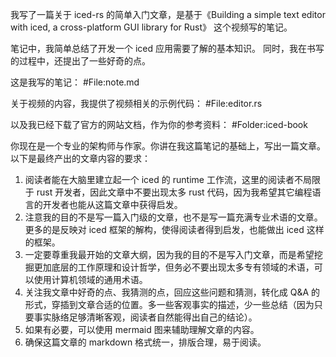 我写了一篇关于 iced-rs 的简单入门文章，是基于《Building a simple text editor with iced, a cross-platform GUI library for Rust》 这个视频写的笔记。

笔记中，我简单总结了开发一个 iced 应用需要了解的基本知识。
同时，我在书写的过程中，还提出了一些好奇的点。

这是我写的笔记：
#File:note.md

关于视频的内容，我提供了视频相关的示例代码：
#File:editor.rs

以及我已经下载了官方的网站文档，作为你的参考资料：
#Folder:iced-book

你现在是一个专业的架构师与作家。你讲在我这篇笔记的基础上，写出一篇文章。以下是最终产出的文章内容的要求：

1. 阅读者能在大脑里建立起一个 iced 的 runtime 工作流，这里的阅读者不局限于 rust 开发者，因此文章中不要出现太多 rust 代码，因为我希望其它编程语言的开发者也能从这篇文章中获得启发。
2. 注意我的目的不是写一篇入门级的文章，也不是写一篇充满专业术语的文章。更多的是反映对 iced 框架的解构，使得阅读者得到启发，也能做出 iced 这样的框架。
3. 一定要尊重我最开始的文章大纲，因为我的目的不是写入门文章，而是希望挖掘更加底层的工作原理和设计哲学，但务必不要出现太多专有领域的术语，可以使用计算机领域的通用术语。
4. 关注我文章中好奇的点、我猜测的点，回应这些问题和猜测，转化成 Q&A 的形式，穿插到文章合适的位置。多一些客观事实的描述，少一些总结（因为只要事实脉络足够清晰客观，阅读者自然能得出自己的结论）。
5. 如果有必要，可以使用 mermaid 图来辅助理解文章的内容。
6. 确保这篇文章的 markdown 格式统一，排版合理，易于阅读。

